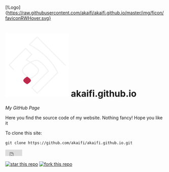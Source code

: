 [!Logo]{https://raw.githubusercontent.com/akaifi/akaifi.github.io/master/img/ficon/faviconRWHover.svg}


# <img src='https://raw.githubusercontent.com/akaifi/akaifi.github.io/master/img/AK100.png' width="200" height="200" /> akaifi.github.io
_My GitHub Page_


Here you find the source code of my website. Nothing fancy! Hope you like it




To clone this site:
```Shell
git clone https://github.com/akaifi/akaifi.github.io.git
```
<iframe src="http://ghbtns.com/github-btn.html?user=akaifi&repo=akaifi.github.io&type=fork"
  allowtransparency="true" frameborder="0" scrolling="0" width="53" height="20"></iframe>

<!--  [![Flattr this git repo](http://api.flattr.com/button/flattr-badge-large.png)](https://flattr.com/submit/auto?user_id=akaifi&url=https://github.com/akaifi/akaifi.github.io&title=akaifi.github.io&language=HTML&tags=github&category=software)-->


[![star this repo](http://githubbadges.com/star.svg?user=akaifi&repo=akaifi.github.io&style=flat&color=f2f2f2&background=222222)](https://github.com/akaifi/akaifi.github.io/star)
[![fork this repo](http://githubbadges.com/fork.svg?user=akaifi&repo=akaifi.github.io&style=flat&color=f2f2f2&background=222222)](https://github.com/akaifi/akaifi.github.io/fork)
